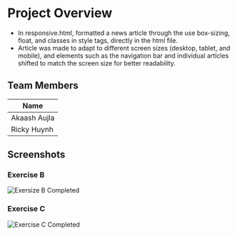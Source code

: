 # Project Overview
* In responsive.html, formatted a news article through the use box-sizing, float, and classes in style tags,
directly in the html file. 
* Article was made to adapt to different screen sizes (desktop, tablet, and mobile), and elements such as the navigation bar and individual articles shifted to match the screen size for better readability.
## Team Members
|Name|
|------------|
|Akaash Aujla|
|Ricky Huynh|
## Screenshots
### Exercise B
![Exersize B Completed](./ExerciseB.gif)
### Exercise C
![Exercise C Completed](./ExerciseC.gif)